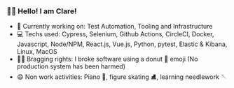 ### 👋🏼 Hello! I am Clare!
* 💼 Currently working on: Test Automation, Tooling and Infrastructure
* 💻 Techs used: Cypress, Selenium, Github Actions, CircleCI, Docker, Javascript, Node/NPM, React.js, Vue.js, Python, pytest, Elastic & Kibana, Linux, MacOS
* 💪🏼 Bragging rights: I broke software using a donut 🍩 emoji (No production system has been harmed)
* 😄 Non work activities: Piano 🎹, figure skating ⛸️, learning needlework 🪡

<!--
**clarmso/clarmso** is a ✨ _special_ ✨ repository because its `README.md` (this file) appears on your GitHub profile.

Here are some ideas to get you started:

- 🔭 I’m currently working on ...
- 🌱 I’m currently learning ...
- 👯 I’m looking to collaborate on ...
- 🤔 I’m looking for help with ...
- 💬 Ask me about ...
- 📫 How to reach me: ...
- 😄 Pronouns: ...
- ⚡ Fun fact: ...
-->
